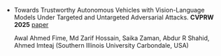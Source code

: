 + Towards Trustworthy Autonomous Vehicles with Vision-Language Models Under Targeted and Untargeted Adversarial Attacks. **CVPRW 2025** [paper](https://openaccess.thecvf.com/content/CVPR2025W/CV2/papers/Fime_Towards_Trustworthy_Autonomous_Vehicles_with_Vision-Language_Models_Under_Targeted_and_CVPRW_2025_paper.pdf)

  Awal Ahmed Fime, Md Zarif Hossain, Saika Zaman, Abdur R Shahid, Ahmed Imteaj (Southern Illinois University Carbondale, USA)
